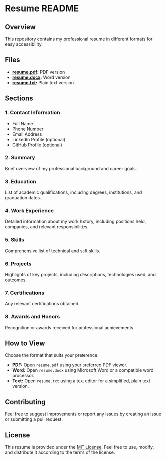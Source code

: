 # Resume README

## Overview

This repository contains my professional resume in different formats for easy accessibility.

## Files

- **[resume.pdf](./resume.pdf):** PDF version
- **[resume.docx](./resume.docx):** Word version
- **[resume.txt](./resume.txt):** Plain text version

## Sections

### 1. Contact Information

- Full Name
- Phone Number
- Email Address
- LinkedIn Profile (optional)
- GitHub Profile (optional)

### 2. Summary

Brief overview of my professional background and career goals.

### 3. Education

List of academic qualifications, including degrees, institutions, and graduation dates.

### 4. Work Experience

Detailed information about my work history, including positions held, companies, and relevant responsibilities.

### 5. Skills

Comprehensive list of technical and soft skills.

### 6. Projects

Highlights of key projects, including descriptions, technologies used, and outcomes.

### 7. Certifications

Any relevant certifications obtained.

### 8. Awards and Honors

Recognition or awards received for professional achievements.

## How to View

Choose the format that suits your preference:

- **PDF:** Open `resume.pdf` using your preferred PDF viewer.
- **Word:** Open `resume.docx` using Microsoft Word or a compatible word processor.
- **Text:** Open `resume.txt` using a text editor for a simplified, plain text version.

## Contributing

Feel free to suggest improvements or report any issues by creating an issue or submitting a pull request.

## License

This resume is provided under the [MIT License](./LICENSE). Feel free to use, modify, and distribute it according to the terms of the license.
